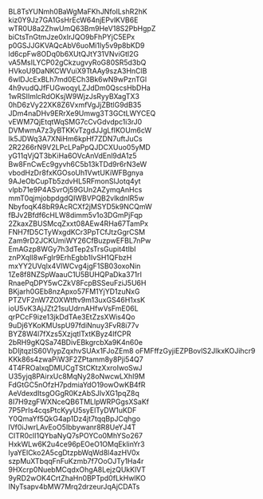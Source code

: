 BL8TsYUNmh0BaWgMaFKhJNfoILshR2hK
kiz0Y9Jz7GA1GsHrEcW64njEPvlKVB6E
wTR0U8a2ZhwUmQ63Bm9HeV18S2PbHgpZ
biCtsTnGtmJze0xIrJQO9bFhPYjC5EPx
p0GSJJGKVAQcAbV6uoMi1Iy5v9p8bKD9
ld6cpFw8ODq0b6XUtQJtY31VNviGtl2G
vA5MsILYCP02gCkzugvyRoG80SR5d3bQ
HVkoU9DaNKCWVuiX9TtAAy9szA3HnClB
6wlDJcExBLh7md0ECh3Bk6wN9wPznTGl
4h9vudQJfFUGwoqyLZJdDm0QscsHbDHa
1wRSIImlcRdOKsjW9WjzJsRyyBXagTX3
0hD6zVy22XK8Z6VxmfVgJjZBtlG9dB35
JDm4naDHv9ERrXe9Umwg3T3GCtLWYCEQ
vEWM7QjEtqtWqSMG7cCvGdvdpc1i3rJ0
DVMwmA7z3yBTKKvTzgdJJgLfIKOUm6cW
lk5JDWq3A7XNiHm6kpHf7ZDN7uftJuCs
2R2266rN9V2LPcLPaPpQJDCXUuo05yMD
yG11qVjQT3bKiHa6OVcAnVdEnl9dA1z5
Bw8FnCwEc9gyvh6C5b13kTDd9r6rN3eW
vbodHzDr8fxKGOsoUh1VwtUKiWFBgnya
9AJeObCupTb5zdvHL5RFmonSlJotq4yt
vlpb71e9P4ASvrOj59GUn2AZymqAnHcs
mmT0qjmjobpdgdQIWBVPQB2vlkdnIR5w
NbyfoqK48bR9AcRCXf2jMSYD5k9NCQmW
fBJv2Bfdf6cHLW8dimm5v1o3DGmPjFqp
2ZkaxZBUSMcqZxxt08AEw4RHa67TamPx
FNH7fD5CTyWxgdKCr3PpTCfJtzGgrCSM
Zam9rD2JCKUmiWY26CfBuzpwEFBL7nPw
EmAGzp8WGy7h3dTep2sTrsGupit4tIbI
znPXqlI8wFgIr9ErhEgbb1IvSH1QFbzH
mxYY2UVqlx4VlWCvg4jgF1SB03oxoNin
1Ze8f8NZSpWaauC1U5BUHQPaDka371rI
RnaePqDPY5wCZkV8FcpBSSeuFziJ5U6H
BKjarh0GEb8nzApxo57FM1YjYD1zuNxG
PTZVF2nW7ZOXWtftv9m13uxGS46H1xsK
ioU5vK3AjJZt21suUdrnAHfwVsFmE06L
qrPCcF9ize13jkDdTAe3EtZzsXWis4Qo
9uDj6YKoKMUspU97fdiNnuy3FvR8i77v
BYZ8W4l7fXzs5XzjqtlTxtKByz4IfCPR
2bRH9gKQSa74BDivEBkgrcbXa9K4n60e
bDIjtqzIS60VlypZqxhvSUAx1FJoZEm8
oFMFffzGyjiEZPBovlS2JlkxKOJihcr9
KKk86s4zwaPiW3F2ZPtamm8y8Pji54Q7
4T4FROalxqDMUCgTStCKtzXxroIwoSwJ
U35yjq8PAirxUc8MqNy28oNwcwLXhI9M
FdGtGC5nOfzH7pdmiaYdO19owOwKB4fR
AeVdexdItsgOGgR0KzAbSJIvXG1pqZ8q
8I7H9zgFWXNceQB6TMLlpWRPGgsXSaKf
7P5PrIs4cqsPtcKyyU5syElTyDW1uKDF
Y0QmaYf5QkG4ap1Dz4jt7tqqBpJCqhgo
lVf0iJwrLAvEoO5Ibbywanr8R8UeYJ4T
CITR0clI1QYbaNyQ7sPOYCo0MhYSo267
HxkWLw6K2u4ce96pEOeO1OMqEklinYr3
lyaYElCko2A5cgDtzpbWqWd8l4azHV0x
szpMuXTbqqFnFuKzmb7f7OoOJTy1Ha4r
9HXcrp0NuebMCqdxOhgA8LejzQUkKlVT
9yRD2wOK4CrtZhaHn0BPTpd0fLkHwlKO
INyTsapv4bMW7Mrq2drzeurJqAjCDATs
